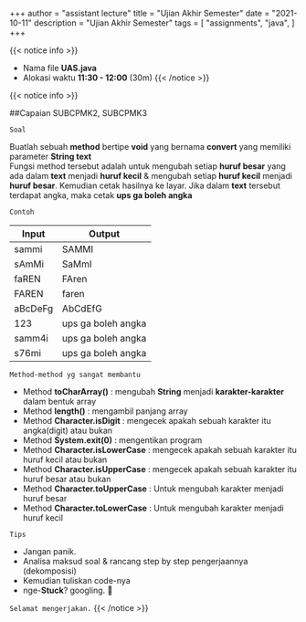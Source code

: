+++
author = "assistant lecture"
title = "Ujian Akhir Semester"
date = "2021-10-11"
description = "Ujian Akhir Semester"
tags = [
    "assignments",
    "java",
]
+++

{{< notice info >}}
- Nama file **UAS.java**
- Alokasi waktu **11:30 - 12:00** (30m)
{{< /notice >}}

{{< notice info >}}

##Capaian
SUBCPMK2, SUBCPMK3


`Soal`

Buatlah sebuah **method** bertipe **void** yang bernama **convert** yang memiliki parameter **String text**\
Fungsi method tersebut adalah untuk mengubah setiap **huruf besar** yang ada dalam **text** menjadi **huruf kecil** & mengubah setiap **huruf kecil** menjadi **huruf besar**. Kemudian cetak hasilnya ke layar.
Jika dalam **text** tersebut terdapat angka, maka cetak **ups ga boleh angka**

`Contoh`

Input|Output|
-----|------|
sammi|SAMMI |
sAmMi|SaMmI |
faREN|FAren |
FAREN|faren |
aBcDeFg|AbCdEfG |
123  |ups ga boleh angka|
samm4i|ups ga boleh angka |
s76mi|ups ga boleh angka |
  

`Method-method yg sangat membantu`
- Method **toCharArray()** : mengubah **String** menjadi **karakter-karakter** dalam bentuk array
- Method **length()** : mengambil panjang array
- Method **Character.isDigit** : mengecek apakah sebuah karakter itu angka(digit) atau bukan
- Method **System.exit(0)** : mengentikan program
- Method **Character.isLowerCase** : mengecek apakah sebuah karakter itu huruf kecil atau bukan
- Method **Character.isUpperCase** : mengecek apakah sebuah karakter itu huruf besar atau bukan
- Method **Character.toUpperCase** : Untuk mengubah karakter menjadi huruf besar
- Method **Character.toLowerCase** : Untuk mengubah karakter menjadi huruf kecil

`Tips`
- Jangan panik.
- Analisa maksud soal & rancang step by step pengerjaannya (dekomposisi)
- Kemudian tuliskan code-nya
- nge-**Stuck**? googling. 👀


`Selamat mengerjakan.`
{{< /notice >}}
